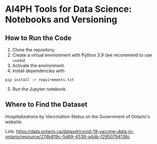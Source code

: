 # AI4PH Tools for Data Science: Notebooks and Versioning
## How to Run the Code
1. Clone the repository.
2. Create a virtual envrionment with Python 3.9 (we recommend to use `conda`)
3. Activate the environment.
4. Install dependencies with 
```
pip install -r requirements.txt
```
5. Run the Jupyter notebook.

## Where to Find the Dataset
_Hospitalizations by Vaccination Status_ on the Government of Ontario's website.

Link: https://data.ontario.ca/dataset/covid-19-vaccine-data-in-ontario/resource/274b819c-5d69-4539-a4db-f2950794138c
